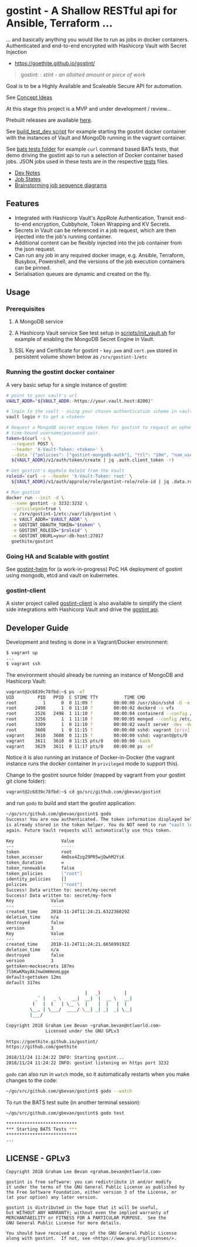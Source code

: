 # gostint - A Shallow RESTful api for Ansible, Terraform ...
... and basically anything you would like to run as jobs in docker containers.
Authenticated and end-to-end encrypted with Hashicorp Vault with Secret Injection
* https://goethite.github.io/gostint/

> gostint:
> : _stint - an allotted amount or piece of work_

Goal is to be a Highly Available and Scaleable Secure API for automation.

See [Concept Ideas](docs/Concept_Ideas.md)

At this stage this project is a MVP and under development / review...

Prebuilt releases are available [here](https://github.com/goethite/gostint/releases).

See [build_test_dev script](./build_test_against_dev.sh) for example starting the gostint docker container with the instances of Vault and MongoDb running in the vagrant container.

See [bats tests folder](tests/bats) for example `curl` command based BATs tests, that
demo driving the gostint api to run a selection of Docker container based jobs.
JSON jobs used in these tests are in the respective [tests](tests/) files.

* [Dev Notes](docs/devnotes.md)
* [Job States](docs/jobstates.md)
* [Brainstorming job sequence diagrams](docs/jobsequence.md)

## Features
* Integrated with Hashicorp Vault's AppRole Authentication, Transit end-to-end
  encryption, Cubbyhole, Token Wrapping and KV Secrets.
* Secrets in Vault can be referenced in a job request, which are then injected
  into the job's running container.
* Additional content can be flexibly injected into the job container from the
  json request.
* Can run any job in any required docker image, e.g. Ansible, Terraform, Busybox,
  Powershell, and the versions of the job execution containers can be pinned.
* Serialisation queues are dynamic and created on the fly.

## Usage

### Prerequisites
1. A MongoDB service

2. A Hashicorp Vault service
See test setup in [scripts/init_vault.sh](scripts/init_vault.sh) for example of enabling the MongoDB Secret Engine in Vault.

3. SSL Key and Certificate for gostint - `key.pem` and `cert.pem` stored in persistent volume shown below as `/srv/gostint-1/etc`

### Running the gostint docker container
A very basic setup for a single instance of gostint:
```bash
# point to your vault's url
VAULT_ADDR="${VAULT_ADDR:-https://your.vault.host:8200}"

# login to the vault - using your chosen authentication scheme in vault
vault login # to get a <token>

# Request a MongoDB secret engine token for gostint to request an ephemeral
# time-bound username/password pair.
token=$(curl -s \
  --request POST \
  --header 'X-Vault-Token: <token>' \
  --data '{"policies": ["gostint-mongodb-auth"], "ttl": "10m", "num_uses": 2}' \
  ${VAULT_ADDR}/v1/auth/token/create | jq .auth.client_token -r)

# Get gostint's AppRole RoleId from the Vault
roleid=`curl -s --header 'X-Vault-Token: root' \
  ${VAULT_ADDR}/v1/auth/approle/role/gostint-role/role-id | jq .data.role_id -r`

# Run gostint
docker run --init -d \
  --name gostint -p 3232:3232 \
  --privileged=true \
  -v /srv/gostint-1/etc:/var/lib/gostint \
  -e VAULT_ADDR="$VAULT_ADDR" \
  -e GOSTINT_DBAUTH_TOKEN="$token" \
  -e GOSTINT_ROLEID="$roleid" \
  -e GOSTINT_DBURL=your-db-host:27017
  goethite/gostint
```

### Going HA and Scalable with gostint
See [gostint-helm](https://github.com/goethite/gostint-helm) for (a work-in-progress)
PoC HA deployment of gostint using mongodb, etcd and vault on kubernetes.

### gostint-client
A sister project called [gostint-client](https://github.com/goethite/gostint-client)
is also available to simplify the client side integrations with Hashicorp Vault
and drive the [gostint api](https://goethite.github.io/gostint/docs/1100_api_v1_job/).

## Developer Guide

Development and testing is done in a Vagrant/Docker environment:
```bash
$ vagrant up
...
$ vagrant ssh
```
The environment should already be running an instance of MongoDB and Hashicorp Vault:
```bash
vagrant@2c6839c78fbd:~$ ps -ef
UID         PID   PPID  C STIME TTY          TIME CMD
root          1      0  0 11:09 ?        00:00:00 /usr/sbin/sshd -D -e
root       2498      1  0 11:10 ?        00:00:02 dockerd -s vfs
root       2526   2498  1 11:10 ?        00:00:04 containerd --config /var/run/docker/containerd/containerd.toml --log-level info
root       3256      1  1 11:10 ?        00:00:05 mongod --config /etc/mongod.conf --fork --smallfiles --auth --bind_ip 0.0.0.0
root       3309      1  0 11:10 ?        00:00:02 vault server -dev -dev-root-token-id=root -dev-listen-address=0.0.0.0:8200
root       3608      1  0 11:15 ?        00:00:00 sshd: vagrant [priv]
vagrant    3610   3608  0 11:15 ?        00:00:00 sshd: vagrant@pts/0
vagrant    3611   3610  0 11:15 pts/0    00:00:00 -bash
vagrant    3629   3611  0 11:17 pts/0    00:00:00 ps -ef
```
Notice it is also running an instance of Docker-in-Docker (the vagrant instance
runs the docker container in `privileged` mode to support this).

Change to the gostint source folder (mapped by vagrant from your gostint git
clone folder):
```bash
vagrant@2c6839c78fbd:~$ cd go/src/github.com/gbevan/gostint
```

and run `godo` to build and start the gostint application:
```bash
~/go/src/github.com/gbevan/gostint$ godo
Success! You are now authenticated. The token information displayed below
is already stored in the token helper. You do NOT need to run "vault login"
again. Future Vault requests will automatically use this token.

Key                  Value
---                  -----
token                root
token_accessor       4mOso4ZzgZ9PR5wjDwhM2YiK
token_duration       ∞
token_renewable      false
token_policies       ["root"]
identity_policies    []
policies             ["root"]
Success! Data written to: secret/my-secret
Success! Data written to: secret/my-form
Key              Value
---              -----
created_time     2018-11-24T11:24:21.632236029Z
deletion_time    n/a
destroyed        false
version          3
Key              Value
---              -----
created_time     2018-11-24T11:24:21.665699192Z
deletion_time    n/a
destroyed        false
version          3
gettoken>mocksecrets 187ms
7lbKwKMayAkJnwUmHmnmLgge
default>gettoken 12ms
default 317ms

                              |   _)         |
           _` |   _ \    __|  __|  |  __ \   __|
          (   |  (   | \__ \  |    |  |   |  |
         \__, | \___/  ____/ \__| _| _|  _| \__|
         |___/

Copyright 2018 Graham Lee Bevan <graham.bevan@ntlworld.com>
               Licensed under the GNU GPLv3

https://goethite.github.io/gostint/
https://github.com/goethite

2018/11/24 11:24:22 INFO: Starting gostint...
2018/11/24 11:24:22 INFO: gostint listening on https port 3232
```

`godo` can also run in `watch` mode, so it automatically restarts when you make
changes to the code:
```bash
~/go/src/github.com/gbevan/gostint$ godo --watch
```

To run the BATS test suite (in another terminal session):
```bash
~/go/src/github.com/gbevan/gostint$ godo test

***************************
*** Starting BATS Tests ***
***************************
...
```

## LICENSE - GPLv3

```
Copyright 2018 Graham Lee Bevan <graham.bevan@ntlworld.com>

gostint is free software: you can redistribute it and/or modify
it under the terms of the GNU General Public License as published by
the Free Software Foundation, either version 3 of the License, or
(at your option) any later version.

gostint is distributed in the hope that it will be useful,
but WITHOUT ANY WARRANTY; without even the implied warranty of
MERCHANTABILITY or FITNESS FOR A PARTICULAR PURPOSE.  See the
GNU General Public License for more details.

You should have received a copy of the GNU General Public License
along with gostint.  If not, see <https://www.gnu.org/licenses/>.
```
